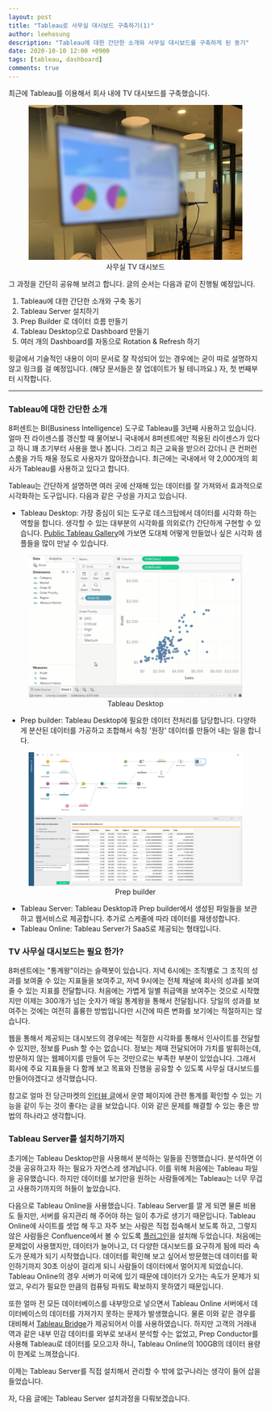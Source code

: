 ```yaml
---
layout: post
title: "Tableau로 사무실 대시보드 구축하기(1)"
author: leehosung
description: "Tableau에 대한 간단한 소개와 사무실 대시보드를 구축하게 된 동기"
date: 2020-10-10 12:00 +0900
tags: [tableau, dashboard]
comments: true
---
```


최근에 Tableau를 이용해서 회사 내에 TV 대시보드를 구축했습니다.

<center>
<figure>
<img src="/images/tableau-dashboard-1.jpg" alt="views">
<figcaption>사무실 TV 대시보드</figcaption>
</figure>
</center>

그 과정을 간단히 공유해 보려고 합니다. 글의 순서는 다음과 같이 진행될 예정입니다.

1. Tableau에 대한 간단한 소개와 구축 동기
2. Tableau Server 설치하기
3. Prep Builder 로 데이터 흐름 만들기
4. Tableau Desktop으로 Dashboard 만들기
5. 여러 개의 Dashboard를 자동으로 Rotation & Refresh 하기

윗글에서 기술적인 내용이 이미 문서로 잘 작성되어 있는 경우에는 굳이 따로 설명하지 않고 링크를 걸 예정입니다. (해당 문서들은 잘 업데이트가 될 테니까요.) 자, 첫 번째부터 시작합니다.

----

### Tableau에 대한 간단한 소개

8퍼센트는 BI(Business Intelligence) 도구로 Tableau를 3년째 사용하고 있습니다. 얼마 전 라이센스를 갱신할 때 물어보니 국내에서 8퍼센트에만 적용된 라이센스가 있다고 하니 꽤 초기부터 사용을 했나 봅니다. 그리고 최근 교육을 받으러 갔더니 큰 컨퍼런스룸을 가득 채울 정도로 사용자가 많아졌습니다. 최근에는 국내에서 약 2,000개의 회사가 Tableau를 사용하고 있다고 합니다.

Tableau는 간단하게 설명하면 여러 곳에 산재해 있는 데이터를 잘 가져와서 효과적으로 시각화하는 도구입니다. 다음과 같은 구성을 가지고 있습니다.

- Tableau Desktop: 가장 중심이 되는 도구로 데스크탑에서 데이터를 시각화 하는 역할을 합니다. 생각할 수 있는 대부분의 시각화를 의외로(?) 간단하게 구현할 수 있습니다. [Public Tableau Gallery](https://public.tableau.com/ko-kr/gallery/?tab=viz-of-the-day&type=viz-of-the-day)에 가보면 도대체 어떻게 만들었나 싶은 시각화 샘플들을 많이 만날 수 있습니다.

<center>
<figure>
<img src="/images/tableau-dashboard-2.png" alt="views">
<figcaption>Tableau Desktop</figcaption>
</figure>
</center>

- Prep builder: Tableau Desktop에 필요한 데이터 전처리를 담당합니다. 다양하게 분산된 데이터를 가공하고 조합해서 속칭 '원장' 데이터를 만들어 내는 일을 합니다.

<center>
<figure>
<img src="/images/tableau-dashboard-3.png" alt="views">
<figcaption>Prep builder</figcaption>
</figure>
</center>

- Tableau Server: Tableau Desktop과 Prep builder에서 생성된 파일들을 보관하고 웹서비스로 제공합니다. 추가로 스케줄에 따라 데이터를 재생성합니다.
- Tableau Online: Tableau Server가 SaaS로 제공되는 형태입니다.



### TV 사무실 대시보드는 필요 한가?

8퍼센트에는 "통계왕"이라는 슬랙봇이 있습니다.  저녁 6시에는 조직별로 그 조직의 성과를 보여줄 수 있는 지표들을 보여주고, 저녁 9시에는 전체 채널에 회사의 성과를 보여줄 수 있는 지표를 전달합니다. 처음에는 가볍게 일별 취급액을 보여주는 것으로 시작했지만 이제는 300개가 넘는 숫자가 매일 통계왕을 통해서 전달됩니다. 당일의 성과를 보여주는 것에는 여전히 훌륭한 방법입니다만 시간에 따른 변화를 보기에는 적절하지는 않습니다.

웹을 통해서 제공되는 대시보드의 경우에는 적절한 시각화를 통해서 인사이트를 전달할 수 있지만, 정보를 Push 할 수는 없습니다. 정보는 제때 전달되어야 가치를 발휘하는데, 방문하지 않는 웹페이지를 만들어 두는 것만으로는 부족한 부분이 있었습니다. 그래서 회사에 주요 지표들을 다 함께 보고 목표와 진행을 공유할 수 있도록 사무실 대시보드를 만들어야겠다고 생각했습니다.

참고로 얼마 전 당근마켓의 [인터뷰 글](http://www.ingray.net/2019/12/17/a-billion-dollar-advice-to-speed-up-your-team/)에서 운영 페이지에 관련 통계를 확인할 수 있는 기능을 같이 두는 것이 좋다는 글을 보았습니다.  이와 같은 문제를 해결할 수 있는 좋은 방법의 하나라고 생각합니다.



### Tableau Server를 설치하기까지

초기에는 Tableau Desktop만을 사용해서 분석하는 일들을 진행했습니다. 분석하면 이것을 공유하고자 하는 필요가 자연스레 생겨납니다. 이를 위해 처음에는 Tableau 파일을 공유했습니다. 하지만 데이터를 보기만을 원하는 사람들에게는 Tableau는 너무 무겁고 사용하기까지의 허들이 높았습니다.

다음으로 Tableau Online을 사용했습니다. Tableau Server를 깔 게 되면 물론 비용도 들지만, 서버를 유지관리 해 주어야 하는 일이 추가로 생기기 때문입니다. Tableau Online에 사이트를 셋업 해 두고 자주 보는 사람은 직접 접속해서 보도록 하고, 그렇지 않은 사람들은 Confluence에서 볼 수 있도록 [플러그인](https://marketplace.atlassian.com/apps/350103/tableau-for-confluence-pro?hosting=server&tab=overview](https://marketplace.atlassian.com/apps/350103/tableau-for-confluence-pro?hosting=server&tab=overview))을 설치해 두었습니다.  처음에는 문제없이 사용했지만, 데이터가 늘어나고, 더 다양한 대시보드를 요구하게 됨에 따라 속도가 문제가 되기 시작했습니다. 데이터를 확인해 보고 싶어서 방문했는데 데이터를 확인하기까지 30초 이상이 걸리게 되니 사람들이 데이터에서 멀어지게 되었습니다. Tableau Online의 경우 서버가 미국에 있기 때문에 데이터가 오가는 속도가 문제가 되었고, 우리가 필요한 만큼의 컴퓨팅 파워도 확보하지 못하였기 때문입니다.

또한 얼마 전 모든 데이터베이스를 내부망으로 넣으면서 Tableau Online 서버에서 데이터베이스의 데이터를 가져가지 못하는 문제가 발생했습니다. 물론 이와 같은 경우를 대비해서 [Tableau Bridge](https://www.tableau.com/en-gb/products/tableau-bridge)가 제공되어서 이를 사용하였습니다. 하지만 고객의 거래내역과 같은 내부 민감 데이터를 외부로 보내서 분석할 수는 없었고, Prep Conductor를 사용해 Tableau로 데이터를 모으고자 하니, Tableau Online의 100GB의 데이터 용량이 한계로 느껴졌습니다.

이제는 Tableau Server를 직접 설치해서 관리할 수 밖에 없구나라는 생각이 들어 삽을 들었습니다.

자, 다음 글에는 Tableau Server 설치과정을 다뤄보겠습니다. 



